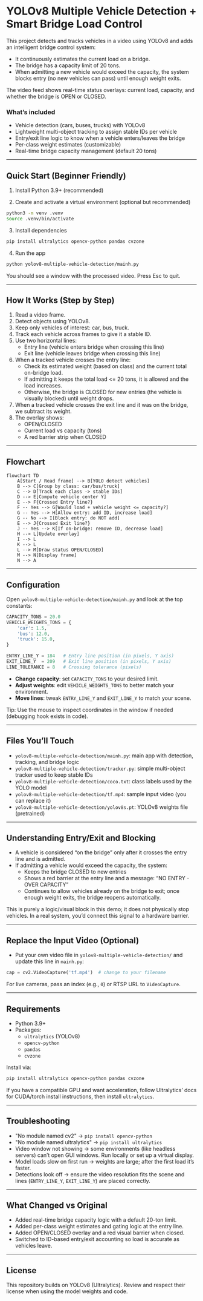 # YOLOv8 Multiple Vehicle Detection + Smart Bridge Load Control

This project detects and tracks vehicles in a video using YOLOv8 and adds an intelligent bridge control system:
- It continuously estimates the current load on a bridge.
- The bridge has a capacity limit of 20 tons.
- When admitting a new vehicle would exceed the capacity, the system blocks entry (no new vehicles can pass) until enough weight exits.

The video feed shows real-time status overlays: current load, capacity, and whether the bridge is OPEN or CLOSED.

### What’s included
- Vehicle detection (cars, buses, trucks) with YOLOv8
- Lightweight multi-object tracking to assign stable IDs per vehicle
- Entry/exit line logic to know when a vehicle enters/leaves the bridge
- Per-class weight estimates (customizable)
- Real-time bridge capacity management (default 20 tons)

---

## Quick Start (Beginner Friendly)

1) Install Python 3.9+ (recommended)

2) Create and activate a virtual environment (optional but recommended)
```bash
python3 -m venv .venv
source .venv/bin/activate
```

3) Install dependencies
```bash
pip install ultralytics opencv-python pandas cvzone
```

4) Run the app
```bash
python yolov8-multiple-vehicle-detection/mainh.py
```

You should see a window with the processed video. Press Esc to quit.

---

## How It Works (Step by Step)

1. Read a video frame.
2. Detect objects using YOLOv8.
3. Keep only vehicles of interest: car, bus, truck.
4. Track each vehicle across frames to give it a stable ID.
5. Use two horizontal lines:
   - Entry line (vehicle enters bridge when crossing this line)
   - Exit line (vehicle leaves bridge when crossing this line)
6. When a tracked vehicle crosses the entry line:
   - Check its estimated weight (based on class) and the current total on-bridge load.
   - If admitting it keeps the total load <= 20 tons, it is allowed and the load increases.
   - Otherwise, the bridge is CLOSED for new entries (the vehicle is visually blocked) until weight drops.
7. When a tracked vehicle crosses the exit line and it was on the bridge, we subtract its weight.
8. The overlay shows:
   - OPEN/CLOSED
   - Current load vs capacity (tons)
   - A red barrier strip when CLOSED

---

## Flowchart

```mermaid
flowchart TD
    A[Start / Read frame] --> B[YOLO detect vehicles]
    B --> C[Group by class: car/bus/truck]
    C --> D[Track each class -> stable IDs]
    D --> E[Compute vehicle center Y]
    E --> F{Crossed Entry line?}
    F -- Yes --> G[Would load + vehicle weight <= capacity?]
    G -- Yes --> H[Allow entry: add ID, increase load]
    G -- No --> I[Block entry: do NOT add]
    E --> J{Crossed Exit line?}
    J -- Yes --> K[If on-bridge: remove ID, decrease load]
    H --> L[Update overlay]
    I --> L
    K --> L
    L --> M[Draw status OPEN/CLOSED]
    M --> N[Display frame]
    N --> A
```

---

## Configuration

Open `yolov8-multiple-vehicle-detection/mainh.py` and look at the top constants:

```python
CAPACITY_TONS = 20.0
VEHICLE_WEIGHTS_TONS = {
    'car': 1.5,
    'bus': 12.0,
    'truck': 15.0,
}

ENTRY_LINE_Y = 184   # Entry line position (in pixels, Y axis)
EXIT_LINE_Y  = 209   # Exit line position (in pixels, Y axis)
LINE_TOLERANCE = 8   # Crossing tolerance (pixels)
```

- **Change capacity**: set `CAPACITY_TONS` to your desired limit.
- **Adjust weights**: edit `VEHICLE_WEIGHTS_TONS` to better match your environment.
- **Move lines**: tweak `ENTRY_LINE_Y` and `EXIT_LINE_Y` to match your scene.

Tip: Use the mouse to inspect coordinates in the window if needed (debugging hook exists in code).

---

## Files You’ll Touch

- `yolov8-multiple-vehicle-detection/mainh.py`: main app with detection, tracking, and bridge logic
- `yolov8-multiple-vehicle-detection/tracker.py`: simple multi-object tracker used to keep stable IDs
- `yolov8-multiple-vehicle-detection/coco.txt`: class labels used by the YOLO model
- `yolov8-multiple-vehicle-detection/tf.mp4`: sample input video (you can replace it)
- `yolov8-multiple-vehicle-detection/yolov8s.pt`: YOLOv8 weights file (pretrained)

---

## Understanding Entry/Exit and Blocking

- A vehicle is considered “on the bridge” only after it crosses the entry line and is admitted.
- If admitting a vehicle would exceed the capacity, the system:
  - Keeps the bridge CLOSED to new entries
  - Shows a red barrier at the entry line and a message: “NO ENTRY - OVER CAPACITY”
  - Continues to allow vehicles already on the bridge to exit; once enough weight exits, the bridge reopens automatically.

This is purely a logic/visual block in this demo; it does not physically stop vehicles. In a real system, you’d connect this signal to a hardware barrier.

---

## Replace the Input Video (Optional)

- Put your own video file in `yolov8-multiple-vehicle-detection/` and update this line in `mainh.py`:
```python
cap = cv2.VideoCapture('tf.mp4')  # change to your filename
```

For live cameras, pass an index (e.g., `0`) or RTSP URL to `VideoCapture`.

---

## Requirements

- Python 3.9+
- Packages:
  - `ultralytics` (YOLOv8)
  - `opencv-python`
  - `pandas`
  - `cvzone`

Install via:
```bash
pip install ultralytics opencv-python pandas cvzone
```

If you have a compatible GPU and want acceleration, follow Ultralytics’ docs for CUDA/torch install instructions, then install `ultralytics`.

---

## Troubleshooting

- "No module named cv2" → `pip install opencv-python`
- "No module named ultralytics" → `pip install ultralytics`
- Video window not showing → some environments (like headless servers) can’t open GUI windows. Run locally or set up a virtual display.
- Model loads slow on first run → weights are large; after the first load it’s faster.
- Detections look off → ensure the video resolution fits the scene and lines (`ENTRY_LINE_Y`, `EXIT_LINE_Y`) are placed correctly.

---

## What Changed vs Original

- Added real-time bridge capacity logic with a default 20-ton limit.
- Added per-class weight estimates and gating logic at the entry line.
- Added OPEN/CLOSED overlay and a red visual barrier when closed.
- Switched to ID-based entry/exit accounting so load is accurate as vehicles leave.

---

## License

This repository builds on YOLOv8 (Ultralytics). Review and respect their license when using the model weights and code.

